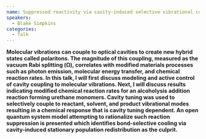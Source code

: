 ```yaml
---
name: Suppressed reactivity via cavity-induced selective vibrational cooling
speakers:
  - Blake Simpkins
categories:
  - Talk
---
```

**Molecular vibrations can couple to optical cavities to create new hybrid states called polaritons.  The magnitude of this coupling, measured as the vacuum Rabi splitting (Ω), correlates with modified materials processes such as photon emission, molecular energy transfer, and chemical reaction rates.  In this talk, I will first discuss modeling and active control of cavity coupling to molecular vibrations.  Next, I will discuss results indicating modified chemical reaction rates for an alcoholysis addition reaction forming urethane monomers.  Cavity tuning was used to selectively couple to reactant, solvent, and product vibrational modes resulting in a chemical response that is cavity tuning dependent.  An open quantum system model attempting to rationalize such reaction suppression is presented which identifies bond-selective cooling via cavity-induced stationary population redistribution as the culprit.**